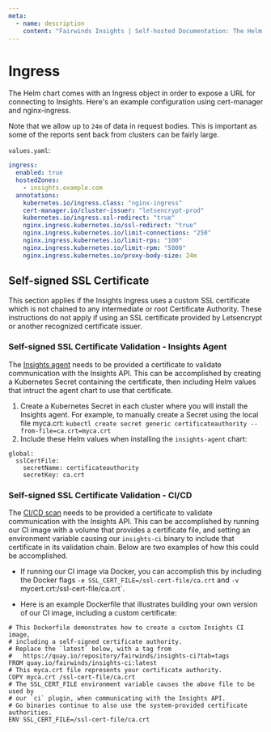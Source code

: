 ```yaml
---
meta:
  - name: description
    content: "Fairwinds Insights | Self-hosted Documentation: The Helm chart comes with an Ingress object to expose a URL for connecting to Insights"
---
```

# Ingress
The Helm chart comes with an Ingress object in order to expose a URL for connecting to Insights.
Here's an example configuration using cert-manager and nginx-ingress.

Note that we allow up to `24m` of data in request bodies. This is important as some of the
reports sent back from clusters can be fairly large.

`values.yaml`:
```yaml
ingress:
  enabled: true
  hostedZones:
    - insights.example.com
  annotations:
    kubernetes.io/ingress.class: "nginx-ingress"
    cert-manager.io/cluster-issuer: "letsencrypt-prod"
    kubernetes.io/ingress.ssl-redirect: "true"
    nginx.ingress.kubernetes.io/ssl-redirect: "true"
    nginx.ingress.kubernetes.io/limit-connections: "250"
    nginx.ingress.kubernetes.io/limit-rps: "100"
    nginx.ingress.kubernetes.io/limit-rpm: "5000"
    nginx.ingress.kubernetes.io/proxy-body-size: 24m
```

## Self-signed SSL Certificate

This section applies if the Insights Ingress uses a custom SSL certificate which is not chained to any intermediate or root Certificate Authority. These instructions do not apply if using an SSL certificate provided by Letsencrypt or another recognized certificate issuer.

### Self-signed SSL Certificate Validation - Insights Agent

The [Insights agent](/configure/agent/configuration) needs to be provided a certificate to validate communication with the Insights API. This can be accomplished by creating a Kubernetes Secret containing the certificate, then including Helm values that intruct the agent chart to use that certificate.

1. Create a Kubernetes Secret in each cluster where you will install the Insights agent. For example, to manually create a Secret using the local file myca.crt:  `kubectl create secret generic certificateauthority --from-file=ca.crt=myca.crt`
2. Include these Helm values when installing the `insights-agent` chart:

```
global:
  sslCertFile:
    secretName: certificateauthority
    secretKey: ca.crt
```

### Self-signed SSL Certificate Validation - CI/CD

The [CI/CD scan](/installation/ci/about) needs to be provided a certificate to validate communication with the Insights API. This can be accomplished by running our CI image with a volume that provides a certificate file, and setting an environment variable causing our `insights-ci` binary to include that certificate in its validation chain. Below are two examples of how this could be accomplished.

* If running our CI image via Docker, you can accomplish this by including the Docker flags `-e SSL_CERT_FILE=/ssl-cert-file/ca.crt` and `-v `mycert.crt:/ssl-cert-file/ca.crt`.

* Here is an example Dockerfile that illustrates building your own version of our CI image, including a custom certificate:

```
# This Dockerfile demonstrates how to create a custom Insights CI image,
# including a self-signed certificate authority.
# Replace the `latest` below, with a tag from
#   https://quay.io/repository/fairwinds/insights-ci?tab=tags
FROM quay.io/fairwinds/insights-ci:latest
# This myca.crt file represents your certificate authority.
COPY myca.crt /ssl-cert-file/ca.crt
# The SSL_CERT_FILE environment variable causes the above file to be used by
# our `ci` plugin, when communicating with the Insights API.
# Go binaries continue to also use the system-provided certificate authorities.
ENV SSL_CERT_FILE=/ssl-cert-file/ca.crt
```


